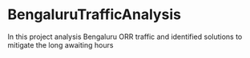 # BengaluruTrafficAnalysis
In this project analysis Bengaluru ORR traffic and identified solutions to mitigate the long awaiting hours
